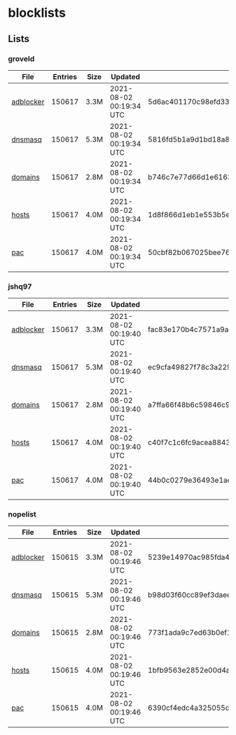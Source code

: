 # blocklists

## Lists

### groveld

|File|Entries|Size|Updated|Hash|
|-|-|-|-|-|
|[adblocker](https://raw.githubusercontent.com/groveld/blocklists/lists/groveld/adblocker.txt)|150617|3.3M|2021-08-02 00:19:34 UTC|5d6ac401170c98efd33f37c085bac359cdfa4edcb6d82f4a7098779e63ee7f4f|
|[dnsmasq](https://raw.githubusercontent.com/groveld/blocklists/lists/groveld/dnsmasq.txt)|150617|5.3M|2021-08-02 00:19:34 UTC|5816fd5b1a9d1bd18a85f9b16877932436c80f308a004dc32fe91d30bdcac672|
|[domains](https://raw.githubusercontent.com/groveld/blocklists/lists/groveld/domains.txt)|150617|2.8M|2021-08-02 00:19:34 UTC|b746c7e77d66d1e6163f0acf64db6490d860596ba0e0c572c583cd1b0f7acd51|
|[hosts](https://raw.githubusercontent.com/groveld/blocklists/lists/groveld/hosts.txt)|150617|4.0M|2021-08-02 00:19:34 UTC|1d8f866d1eb1e553b5ec26113741c22d9fc4fbbf2f926ecd0c910e81c98ed33c|
|[pac](https://raw.githubusercontent.com/groveld/blocklists/lists/groveld/pac.txt)|150617|4.0M|2021-08-02 00:19:34 UTC|50cbf82b067025bee76d69f248863e91f3f570c38a600534b04410006c1d4256|

### jshq97

|File|Entries|Size|Updated|Hash|
|-|-|-|-|-|
|[adblocker](https://raw.githubusercontent.com/groveld/blocklists/lists/jshq97/adblocker.txt)|150617|3.3M|2021-08-02 00:19:40 UTC|fac83e170b4c7571a9a110923a9aa4c7001948a826aece98de11bf50af1bb3bd|
|[dnsmasq](https://raw.githubusercontent.com/groveld/blocklists/lists/jshq97/dnsmasq.txt)|150617|5.3M|2021-08-02 00:19:40 UTC|ec9cfa49827f78c3a2294f708ab447b80350faba9a952bb452aa1fcfd8c6af73|
|[domains](https://raw.githubusercontent.com/groveld/blocklists/lists/jshq97/domains.txt)|150617|2.8M|2021-08-02 00:19:40 UTC|a7ffa66f48b6c59846c983453cdf5d69f4c97a2b3406b0a4cc8a073978328ba9|
|[hosts](https://raw.githubusercontent.com/groveld/blocklists/lists/jshq97/hosts.txt)|150617|4.0M|2021-08-02 00:19:40 UTC|c40f7c1c6fc9acea88439cbf632a0c2bd51940f1088678830fc3f2bc712d9984|
|[pac](https://raw.githubusercontent.com/groveld/blocklists/lists/jshq97/pac.txt)|150617|4.0M|2021-08-02 00:19:40 UTC|44b0c0279e36493e1ae42b82c50f44c4adf8e7fee4276bac42c0894590285659|

### nopelist

|File|Entries|Size|Updated|Hash|
|-|-|-|-|-|
|[adblocker](https://raw.githubusercontent.com/groveld/blocklists/lists/nopelist/adblocker.txt)|150615|3.3M|2021-08-02 00:19:46 UTC|5239e14970ac985fda49298b4e105a3d3a8054abed0d466fa6cf2c51ebf42e4b|
|[dnsmasq](https://raw.githubusercontent.com/groveld/blocklists/lists/nopelist/dnsmasq.txt)|150615|5.3M|2021-08-02 00:19:46 UTC|b98d03f60cc89ef3daee8a900c1980cc48c7997f54489124c0be1e3b5efa6877|
|[domains](https://raw.githubusercontent.com/groveld/blocklists/lists/nopelist/domains.txt)|150615|2.8M|2021-08-02 00:19:46 UTC|773f1ada9c7ed63b0ef159103cefb88f50f3a5ed6903aeb55c23cc79bfae5c24|
|[hosts](https://raw.githubusercontent.com/groveld/blocklists/lists/nopelist/hosts.txt)|150615|4.0M|2021-08-02 00:19:46 UTC|1bfb9563e2852e00d4ad7d840d023f0ea5ef2db2d9a177583213fff9c1c17b6d|
|[pac](https://raw.githubusercontent.com/groveld/blocklists/lists/nopelist/pac.txt)|150615|4.0M|2021-08-02 00:19:46 UTC|6390cf4edc4a325055ceb8b3f8bc42b2844dcff60ef54a70b721be3eb0e8b085|
